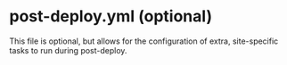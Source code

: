 # post-deploy.yml (optional)

This file is optional, but allows for the configuration of extra, site-specific tasks to run during post-deploy.
